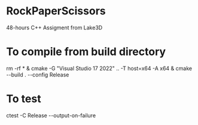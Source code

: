 # RockPaperScissors
48-hours C++ Assigment from Lake3D


# To compile from build directory
rm -rf * & cmake -G "Visual Studio 17 2022" .. -T host=x64 -A x64 & cmake --build . --config Release
# To test
ctest -C Release --output-on-failure